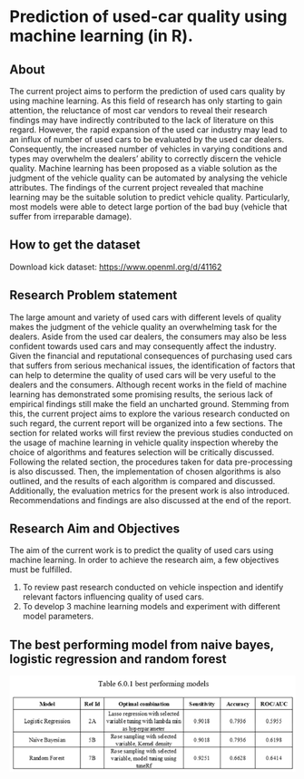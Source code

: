 # Prediction of used-car quality using machine learning (in R).

## About
The current project aims to perform the prediction of used cars quality by using machine learning. As this field of research has only starting to gain attention, the reluctance of most car vendors to reveal their research findings may have indirectly contributed to the lack of literature on this regard. However, the rapid expansion of the used car industry may lead to an influx of number of used cars to be evaluated by the used car dealers. Consequently, the increased number of vehicles in varying conditions and types may overwhelm the dealers’ ability to correctly discern the vehicle quality. Machine learning has been proposed as a viable solution as the judgment of the vehicle quality can be automated by analysing the vehicle attributes. The findings of the current project revealed that machine learning may be the suitable solution to predict vehicle quality. Particularly, most models were able to detect large portion of the bad buy (vehicle that suffer from irreparable damage). 

## How to get the dataset

Download kick dataset: https://www.openml.org/d/41162

## Research Problem statement
The large amount and variety of used cars with different levels of quality makes the judgment of the vehicle quality an overwhelming task for the dealers. Aside from the used car dealers, the consumers may also be less confident towards used cars and may consequently affect the industry.  Given the financial and reputational consequences of purchasing used cars that suffers from serious mechanical issues, the identification of factors that can help to determine the quality of used cars will be very useful to the dealers and the consumers. Although recent works in the field of machine learning has demonstrated some promising results, the serious lack of empirical findings still make the field an uncharted ground. 
	Stemming from this, the current project aims to explore the various research conducted on such regard, the current report will be organized into a few sections. The section for related works will first review the previous studies conducted on the usage of machine learning in vehicle quality inspection whereby the choice of algorithms and features selection will be critically discussed. Following the related section, the procedures taken for data pre-processing is also discussed. Then, the implementation of chosen algorithms is also outlined, and the results of each algorithm is compared and discussed. Additionally, the evaluation metrics for the present work is also introduced. Recommendations and findings are also discussed at the end of the report. 

## Research Aim and Objectives
The aim of the current work is to predict the quality of used cars using machine learning. In order to achieve the research aim, a few objectives must be fulfilled.
1.	To review past research conducted on vehicle inspection and identify relevant factors influencing quality of used cars. 
2.	To develop 3 machine learning models and experiment with different model parameters. 

## The best performing model from naive bayes, logistic regression and random forest
![rex](best-performing-model.png)

